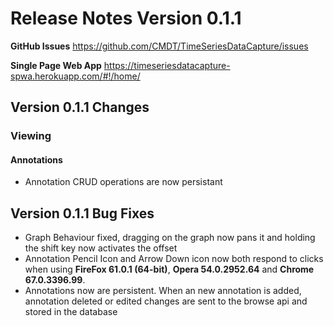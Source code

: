 # Release Notes Version 0.1.1

**GitHub Issues** https://github.com/CMDT/TimeSeriesDataCapture/issues

**Single Page Web App** https://timeseriesdatacapture-spwa.herokuapp.com/#!/home/

## Version 0.1.1 Changes

### Viewing

#### Annotations
- Annotation CRUD operations are now persistant 


## Version 0.1.1 Bug Fixes
- Graph Behaviour fixed, dragging on the graph now pans it and holding the shift key now activates the offset
- Annotation Pencil Icon and Arrow Down icon now both respond to clicks when using **FireFox 61.0.1 (64-bit)**, **Opera 54.0.2952.64** and **Chrome 67.0.3396.99**.
- Annotations now are persistent. When an new annotation is added, annotation deleted or edited changes are sent to the browse api and stored in the database



 
